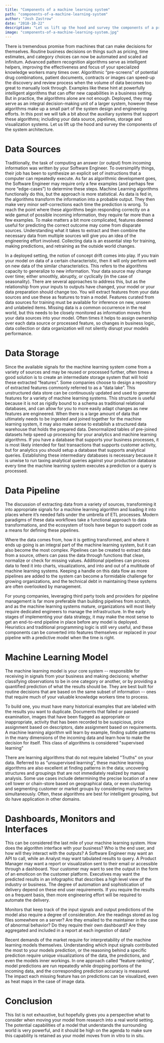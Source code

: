 ```yaml
---
title: "Components of a machine learning system"
path: "components-of-a-machine-learning-system"
author: "Josh Zastrow"
date: "2018-10-22"
description: "Let us lift up the hood and survey the components of a production grade machine learning system"
image: "components-of-a-machine-learning-system.jpg"
---
```


There is tremendous promise from machines that can make decisions for themselves. Routine business decisions on things such as pricing, time estimates, and category choices can now be automated and scaled ad infinitum. Advanced pattern recognition algorithms serve as intelligent helpers, improving the effectiveness and focus of your specialized knowledge workers many times over. Algorithmic “pre-screens” of potential drug combinations, patient documents, contracts or images can speed-up the discovery and review process when the volume of data becomes too great to manually look through. Examples like these hint at powerfully intelligent algorithms that can offer new capabilities in a business setting.
But in practice, the algorithms alone are not enough. Deployed, they may serve as an integral decision-making unit of a larger system, however these algorithms make up a small part of the system design and engineering efforts. In this post we will talk a bit about the auxiliary systems that support these algorithms; including your data source, pipelines, storage and visualization systems. Let us lift up the hood and survey the components of the system architecture.

# Data Sources

Traditionally, the task of computing an answer (or output) from incoming information was written by your Software Engineer. To oversimplify things, their job has been to synthesize an explicit set of instructions that a computer can repeatedly execute. As far as algorithmic development goes, the Software Engineer may require only a few examples (and perhaps few more “edge-cases”) to determine these steps. Machine Learning algorithms functionally do this, but the approach is more statistical. As data is fed in, the algorithms transform the information into a probable output. They then make very minor self-corrections each time the prediction is wrong. To reach the point where these algorithms begin responding correctly on a wide gamut of possible incoming information, they require far more than a few examples.
To make matters a bit more complicated, features deemed useful for predicting the correct outcome may come from disparate sources. Understanding what it takes to extract and then combine the necessary data from multiple sources will give you an idea of the engineering effort involved. Collecting data is an essential step for training, making predictions, and retraining as the outside world changes.

In a deployed setting, the notion of concept drift comes into play. If you train your model on data of a certain characteristic, then it will only perform well on new data of the similar characteristics. This refers to the algorithms capacity to generalize to new information. Your data source may change over time; either smoothly, abruptly, or cyclically (in the case of seasonality). There are several approaches to address this, but as the relationship from your inputs to outputs have changed, your model or your data preparation should change too.
You will extract features from your data sources and use these as features to train a model. Features curated from data sources for training must be available for inference on new, unseen and unlabeled items. Missing data is a common occurrence in the real world, but this needs to be closely monitored as information moves from your data sources into your model. Often times it helps to assign ownership over each data source or processed feature, so changes in business logic, data collection or data organization will not silently disrupt your models performance.

# Data Storage

Since the available signals for the machine learning system come from a variety of sources and may be reused or processed further, often times a good solution is to create an intermediate storage system that will hold these extracted “features”. Some companies choose to design a repository of extracted features commonly referred to as a “data lake”. This unstructured data store can be continuously updated and used to generate features for a variety of machine learning systems. This structure is useful because it is not as rigidly bound to a schema as traditional relational databases, and can allow for you to more easily adapt changes as new features are engineered.
When there is a large amount of data that ultimately needs to be ingested and joined together for the machine learning system, it may also make sense to establish a structured data warehouse that holds the prepared data. Denormalized tables of pre-joined datasets help speed up processing for your analytics and machine learning algorithms. If you have a database that supports your business processes, it is most likely intended for fast transactions that supports customer activity, but for analytics you should setup a database that supports analytical queries. Establishing these intermediary databases is necessary because it is unwise to run taxing analytical queries against your production database every time the machine learning system executes a prediction or a query is processed.

# Data Pipeline

The discussion of extracting data from a variety of sources, transforming it into appropriate signals for a machine learning algorithm and loading it into places where it’s needed falls under the umbrella of ETL processes. Modern paradigms of these data workflows take a functional approach to data transformations, and the ecosystem of tools have begun to support code as a means for defining these pipelines.

Where the data comes from, how it is getting transformed, and where it ends up going is an integral part of the machine learning system, but it can also become the most complex. Pipelines can be created to extract data from a source, others can pass the data through functions that clean, normalize or check for missing values. Additional pipelines can process data to feed it into charts, visualizations, and into and out of a multitude of machine learning systems. Keeping a handle on this data flow as more pipelines are added to the system can become a formidable challenge for growing organizations, and the technical debt in maintaining these systems are often overlooked by management.

For young companies, leveraging third party tools and providers for pipeline management is far more preferable than building pipelines from scratch, and as the machine learning systems mature, organizations will most likely require dedicated engineers to manage the infrastructure. In the early stages of implementing your data strategy, it may make the most sense to get an end-to-end pipeline in place before any model is deployed. Heuristics and traditional programming logic is still very useful, and these components can be converted into features themselves or replaced in your pipeline with a predictive model when the time is right.

# Machine Learning Model

The machine learning model is your core system -- responsible for receiving in signals from your business and making decisions; whether classifying observations to be in one category or another, or by providing a quantified prediction of what the results should be. They are best built for routine decisions that are based on the same subset of information -- ones that require much of your valuable knowledge workers time to process.

To build one, you must have many historical examples that are labeled with the results you want to duplicate. Documents that failed or passed examination, images that have been flagged as appropriate or inappropriate, activity that has been recorded to be suspicious, price assignment based on descriptors, date assignment based on requirements. A machine learning algorithm will learn by example, finding subtle patterns in the many dimensions of the incoming data and learn how to make the decision for itself. This class of algorithms is considered "supervised learning"

There are learning algorithms that do not require labeled "Truths" on your data. Referred to as “unsupervised learning”, these machine learning algorithms are also excellent at finding patterns in the data; uncovering structures and groupings that are not immediately realized by manual analysis. Some use cases include determining the precise location of a new cell tower or chain-store based on geographical data, or even clustering and segmenting customer or market groups by considering many factors simultaneously. Often, these algorithms are best for intelligent grouping, but do have application in other domains.

# Dashboards, Monitors and Interfaces

This can be considered the last mile of your machine learning system. How does the algorithm interface with your business? Who is the end user, and how will they interact with the outputs? A Software Engineer may want an API to call, while an Analyst may want tabulated results to query. A Product Manager may want a report or visualization sent to their email or accessible through a dashboard. Your customer may want to see the output in the form of an emoticon on the customer platform. Executives may want the predicted results in an infographic that describes a high level view of the industry or business. The degree of automation and sophistication of delivery depend on these end user requirements. If you require the results on a frequent basis, then more engineering effort will be required to automate the delivery.

Monitors that keep track of the input signals and output predictions of the model also require a degree of consideration. Are the readings stored as log files somewhere on a server? Are they emailed to the maintainer in the case of abnormal behavior? Do they require their own dashboard? Are they aggregated and included in a report at each ingestion of data?

Recent demands of the market require for interpretability of the machine learning models themselves. Understanding which input signals contributed the most to your models prediction, or the reasoning behind a specific prediction require unique visualizations of the data, the predictions, and even the models inner workings. In one approach called “feature ranking”, model predictions are run repeatedly while dropping portions of the incoming data, and the corresponding prediction accuracy is measured. The impact each missing feature has on predictions can be visualized, even as heat maps in the case of image data.

# Conclusion

This list is not exhaustive, but hopefully gives you a perspective what to consider when moving your model from research into a real world setting. The potential capabilities of a model that understands the surrounding world is very powerful, and it should be high on the agenda to make sure this capability is retained as your model moves from in vitro to in situ.
